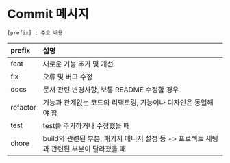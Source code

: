 # Commit 메시지

```bash
[prefix] : 주요 내용
```

| prefix   |설명|
|:---------|:---|
| feat     |새로운 기능 추가 및 개선|
| fix      |오류 및 버그 수정|
| docs     |문서 관련 변경사항, 보통 README 수정할 경우|
| refactor |기능과 관계없는 코드의 리팩토링, 기능이나 디자인은 동일해야 함|
| test     |test를 추가하거나 수정했을 때|
| chore    |build와 관련된 부분, 패키지 매니저 설정 등 -> 프로젝트 세팅과 관련된 부분이 달라졌을 때|
